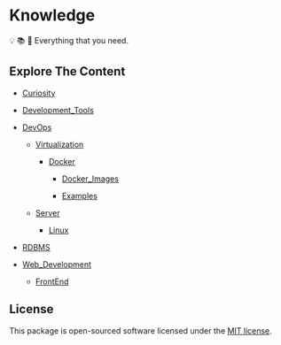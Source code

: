 # Knowledge

:bulb: :books: :telescope: Everything that you need.

## Explore The Content
  
- [Curiosity](Curiosity/)

- [Development_Tools](Development_Tools/)

- [DevOps](DevOps/)

  - [Virtualization](DevOps/Virtualization/)
  
    - [Docker](DevOps/Virtualization/Docker/)

      - [Docker_Images](DevOps/Virtualization/Docker/Docker_Images/)

      - [Examples](DevOps/Virtualization/Docker/Examples/)
  
  - [Server](DevOps/Server/)
  
    - [Linux](DevOps/Server/Linux/)

- [RDBMS](RDBMS/)

- [Web_Development](Web_Development/)

  - [FrontEnd](FrontEnd/)

## License

This package is open-sourced software licensed under the [MIT license](https://opensource.org/licenses/MIT).
